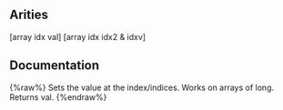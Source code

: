 ## Arities
[array idx val]
[array idx idx2 & idxv]

## Documentation
{%raw%}
Sets the value at the index/indices. Works on arrays of long. Returns val.
{%endraw%}
